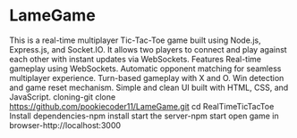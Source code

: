 # LameGame
This is a real-time multiplayer Tic-Tac-Toe game built using Node.js, Express.js, and Socket.IO. It allows two players to connect and play against each other with instant updates via WebSockets. Features Real-time gameplay using WebSockets. Automatic opponent matching for seamless multiplayer experience. Turn-based gameplay with X and O. Win detection and game reset mechanism. Simple and clean UI built with HTML, CSS, and JavaScript. cloning-git clone https://github.com/pookiecoder11/LameGame.git cd RealTimeTicTacToe Install dependencies-npm install start the server-npm start open game in browser-http://localhost:3000
